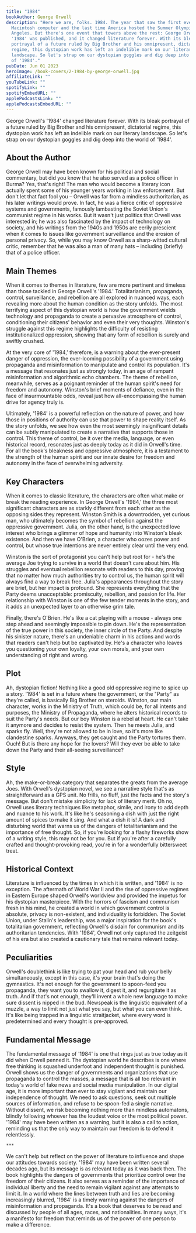 ```yaml
---
title: "1984"
bookAuthor: George Orwell
description: "Here we are, folks. 1984. The year that saw the first ever Apple
  Macintosh computer and the last time America hosted the Summer Olympics in Los
  Angeles. But there's one event that towers above the rest: George Orwell's
  '1984' was published, and it changed literature forever. With its bleak
  portrayal of a future ruled by Big Brother and his omnipresent, dictatorial
  regime, this dystopian work has left an indelible mark on our literary
  landscape. So let's strap on our dystopian goggles and dig deep into the world
  of '1984'."
pubDate: Jun 01 2023
heroImage: /book-covers/2-1984-by-george-orwell.jpg
affiliateLink: ""
youTubeLink: ""
spotifyLink: ""
spotifyEmbedURL: ""
applePodcastsLink: ""
applePodcastsEmbedURL: ""
---
```

George Orwell's '1984' changed literature forever. With its bleak portrayal of a future ruled by Big Brother and his omnipresent, dictatorial regime, this dystopian work has left an indelible mark on our literary landscape. So let's strap on our dystopian goggles and dig deep into the world of '1984'.

## About the Author

George Orwell may have been known for his political and social commentary, but did you know that he also served as a police officer in Burma? Yes, that's right! The man who would become a literary icon actually spent some of his younger years working in law enforcement. But don't let that fact fool you – Orwell was far from a mindless authoritarian, as his later writings would prove. In fact, he was a fierce critic of oppressive systems and governments, famously lambasting the Soviet Union's communist regime in his works. But it wasn't just politics that Orwell was interested in; he was also fascinated by the impact of technology on society, and his writings from the 1940s and 1950s are eerily prescient when it comes to issues like government surveillance and the erosion of personal privacy. So, while you may know Orwell as a sharp-witted cultural critic, remember that he was also a man of many hats – including (briefly) that of a police officer.

## Main Themes

When it comes to themes in literature, few are more pertinent and timeless than those tackled in George Orwell's '1984.' Totalitarianism, propaganda, control, surveillance, and rebellion are all explored in nuanced ways, each revealing more about the human condition as the story unfolds. The most terrifying aspect of this dystopian world is how the government wields technology and propaganda to create a pervasive atmosphere of control, conditioning their citizens' behavior and even their very thoughts. Winston's struggle against this regime highlights the difficulty of resisting institutionalized oppression, showing that any form of rebellion is surely and swiftly crushed. 

At the very core of '1984,' therefore, is a warning about the ever-present danger of oppression, the ever-looming possibility of a government using propaganda and misinformation to manipulate and control its population. It's a message that resonates just as strongly today, in an age of rampant misinformation and algorithmic echo chambers. The theme of rebellion, meanwhile, serves as a poignant reminder of the human spirit's need for freedom and autonomy. Winston's brief moments of defiance, even in the face of insurmountable odds, reveal just how all-encompassing the human drive for agency truly is. 

Ultimately, '1984' is a powerful reflection on the nature of power, and how those in positions of authority can use that power to shape reality itself. As the story unfolds, we see how even the most seemingly insignificant details can be subtly manipulated to create a narrative that supports those in control. This theme of control, be it over the media, language, or even historical record, resonates just as deeply today as it did in Orwell's time. For all the book's bleakness and oppressive atmosphere, it is a testament to the strength of the human spirit and our innate desire for freedom and autonomy in the face of overwhelming adversity.

## Key Characters

When it comes to classic literature, the characters are often what make or break the reading experience. In George Orwell's '1984,' the three most significant characters are as starkly different from each other as the opposing sides they represent. Winston Smith is a downtrodden, yet curious man, who ultimately becomes the symbol of rebellion against the oppressive government. Julia, on the other hand, is the unexpected love interest who brings a glimmer of hope and humanity into Winston's bleak existence. And then we have O'Brien, a character who oozes power and control, but whose true intentions are never entirely clear until the very end. 

Winston is the sort of protagonist you can't help but root for - he's the average Joe trying to survive in a world that doesn't care about him. His struggles and eventual rebellion resonate with readers to this day, proving that no matter how much authorities try to control us, the human spirit will always find a way to break free. Julia's appearances throughout the story are brief, but her impact is profound. She represents everything that the Party deems unacceptable: promiscuity, rebellion, and passion for life. Her relationship with Winston is one of the few tender moments in the story, and it adds an unexpected layer to an otherwise grim tale.

Finally, there's O'Brien. He's like a cat playing with a mouse - always one step ahead and seemingly impossible to pin down. He's the representation of the true power in this society, the inner circle of the Party. And despite his sinister nature, there's an undeniable charm in his actions and words that readers can't help but be captivated by. He's a character who leaves you questioning your own loyalty, your own morals, and your own understanding of right and wrong. 

## Plot

Ah, dystopian fiction! Nothing like a good old oppressive regime to spice up a story. '1984' is set in a future where the government, or the "Party" as they're called, is basically Big Brother on steroids. Winston, our main character, works in the Ministry of Truth, which could be, for all intents and purposes, the Ministry of Propaganda, where he alters historical records to suit the Party's needs. But our boy Winston is a rebel at heart. He can't take it anymore and decides to resist the system. Then he meets Julia, and sparks fly. Well, they're not allowed to be in love, so it's more like clandestine sparks. Anyways, they get caught and the Party tortures them. Ouch! But is there any hope for the lovers? Will they ever be able to take down the Party and their all-seeing surveillance?

## Style

Ah, the make-or-break category that separates the greats from the average Joes. With Orwell's dystopian novel, we see a narrative style that's as straightforward as a GPS unit. No frills, no fluff, just the facts and the story's message. But don't mistake simplicity for lack of literary merit. Oh no, Orwell uses literary techniques like metaphor, simile, and irony to add depth and nuance to his work. It's like he's seasoning a dish with just the right amount of spices to make it sing. And what a dish it is! A dark and disturbing world that warns us of the dangers of totalitarianism and the importance of free thought. So, if you're looking for a flashy fireworks show of a writing style, this may not be for you. But if you're after a carefully crafted and thought-provoking read, you're in for a wonderfully bittersweet treat.

## Historical Context

Literature is influenced by the times in which it is written, and '1984' is no exception. The aftermath of World War II and the rise of oppressive regimes in Eastern Europe shaped Orwell's worldview and provided the impetus for his dystopian masterpiece. With the horrors of fascism and communism fresh in his mind, he created a world in which government control is absolute, privacy is non-existent, and individuality is forbidden. The Soviet Union, under Stalin's leadership, was a major inspiration for the book's totalitarian government, reflecting Orwell's disdain for communism and its authoritarian tendencies. With '1984', Orwell not only captured the zeitgeist of his era but also created a cautionary tale that remains relevant today.

## Peculiarities

Orwell's doublethink is like trying to pat your head and rub your belly simultaneously, except in this case, it's your brain that's doing the gymnastics. It's not enough for the government to spoon-feed you propaganda, they want you to swallow it, digest it, and regurgitate it as truth. And if that's not enough, they'll invent a whole new language to make sure dissent is nipped in the bud. Newspeak is the linguistic equivalent of a muzzle, a way to limit not just what you say, but what you can even think. It's like being trapped in a linguistic straitjacket, where every word is predetermined and every thought is pre-approved.

## Fundamental Message

The fundamental message of '1984' is one that rings just as true today as it did when Orwell penned it. The dystopian world he describes is one where free thinking is squashed underfoot and independent thought is punished. Orwell shows us the danger of governments and organizations that use propaganda to control the masses, a message that is all too relevant in today's world of fake news and social media manipulation. In our digital age, it is more important than ever to stay vigilant and maintain our independence of thought. We need to ask questions, seek out multiple sources of information, and refuse to be spoon-fed a single narrative. Without dissent, we risk becoming nothing more than mindless automatons, blindly following whoever has the loudest voice or the most political power. '1984' may have been written as a warning, but it is also a call to action, reminding us that the only way to maintain our freedom is to defend it relentlessly.

`***`

We can't help but reflect on the power of literature to influence and shape our attitudes towards society. '1984' may have been written several decades ago, but its message is as relevant today as it was back then. The book highlights the dangers of governments that prioritize control over the freedom of their citizens. It also serves as a reminder of the importance of individual liberty and the need to remain vigilant against any attempts to limit it. In a world where the lines between truth and lies are becoming increasingly blurred, '1984' is a timely warning against the dangers of misinformation and propaganda. It's a book that deserves to be read and discussed by people of all ages, races, and nationalities. In many ways, it's a manifesto for freedom that reminds us of the power of one person to make a difference.